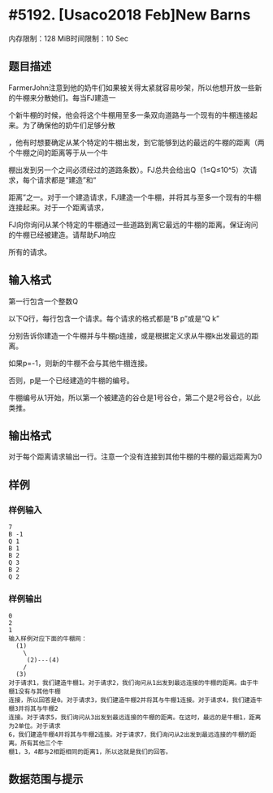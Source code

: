 # #5192. [Usaco2018 Feb]New Barns

内存限制：128 MiB时间限制：10 Sec

## 题目描述

FarmerJohn注意到他的奶牛们如果被关得太紧就容易吵架，所以他想开放一些新的牛棚来分散她们。每当FJ建造一

个新牛棚的时候，他会将这个牛棚用至多一条双向道路与一个现有的牛棚连接起来。为了确保他的奶牛们足够分散

，他有时想要确定从某个特定的牛棚出发，到它能够到达的最远的牛棚的距离（两个牛棚之间的距离等于从一个牛

棚出发到另一个之间必须经过的道路条数）。FJ总共会给出Q（1&le;Q&le;10^5）次请求，每个请求都是&ldquo;建造&rdquo;和&ldquo;

距离&rdquo;之一。对于一个建造请求，FJ建造一个牛棚，并将其与至多一个现有的牛棚连接起来。对于一个距离请求，

FJ向你询问从某个特定的牛棚通过一些道路到离它最远的牛棚的距离。保证询问的牛棚已经被建造。请帮助FJ响应

所有的请求。

## 输入格式

第一行包含一个整数Q

以下Q行，每行包含一个请求。每个请求的格式都是&ldquo;B p&rdquo;或是&ldquo;Q k&rdquo;

分别告诉你建造一个牛棚并与牛棚p连接，或是根据定义求从牛棚k出发最远的距离。

如果p=-1，则新的牛棚不会与其他牛棚连接。

否则，p是一个已经建造的牛棚的编号。

牛棚编号从1开始，所以第一个被建造的谷仓是1号谷仓，第二个是2号谷仓，以此类推。

## 输出格式

对于每个距离请求输出一行。注意一个没有连接到其他牛棚的牛棚的最远距离为0

## 样例

### 样例输入

    
    7
    B -1
    Q 1
    B 1
    B 2
    Q 3
    B 2
    Q 2
    

### 样例输出

    
    0
    2
    1
    输入样例对应下面的牛棚网：
      (1) 
        \   
         (2)---(4)
        /
      (3)
    对于请求1，我们建造牛棚1。对于请求2，我们询问从1出发到最远连接的牛棚的距离。由于牛棚1没有与其他牛棚
    连接，所以回答是0。对于请求3，我们建造牛棚2并将其与牛棚1连接。对于请求4，我们建造牛棚3并将其与牛棚2
    连接。对于请求5，我们询问从3出发到最远连接的牛棚的距离。在这时，最远的是牛棚1，距离为2单位。对于请求
    6，我们建造牛棚4并将其与牛棚2连接。对于请求7，我们询问从2出发到最远连接的牛棚的距离。所有其他三个牛
    棚1，3，4都与2相距相同的距离1，所以这就是我们的回答。
    

## 数据范围与提示
